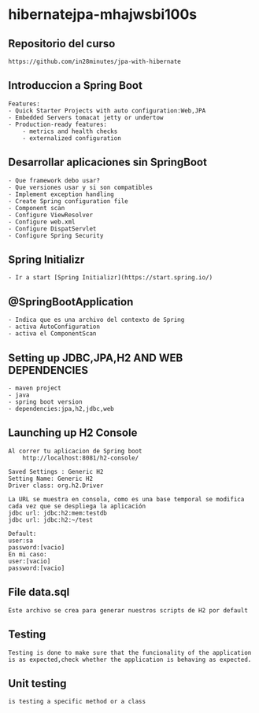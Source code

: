 # hibernatejpa-mhajwsbi100s
## Repositorio del curso
```
https://github.com/in28minutes/jpa-with-hibernate
```

## Introduccion a Spring Boot
```
Features:
- Quick Starter Projects with auto configuration:Web,JPA
- Embedded Servers tomacat jetty or undertow
- Production-ready features:
	- metrics and health checks
	- externalized configuration	 

```

## Desarrollar aplicaciones sin SpringBoot
```
- Que framework debo usar?
- Que versiones usar y si son compatibles
- Implement exception handling
- Create Spring configuration file
- Component scan
- Configure ViewResolver
- Configure web.xml
- Configure DispatServlet
- Configure Spring Security
```
## Spring Initializr
```
- Ir a start [Spring Initializr](https://start.spring.io/) 
```

## @SpringBootApplication
```
- Indica que es una archivo del contexto de Spring
- activa AutoConfiguration
- activa el ComponentScan
```
## Setting up JDBC,JPA,H2 AND WEB DEPENDENCIES
```
- maven project
- java
- spring boot version
- dependencies:jpa,h2,jdbc,web
```
## Launching up H2 Console
```
Al correr tu aplicacion de Spring boot
	http://localhost:8081/h2-console/

Saved Settings : Generic H2
Setting Name: Generic H2
Driver class: org.h2.Driver

La URL se muestra en consola, como es una base temporal se modifica cada vez que se despliega la aplicación
jdbc url: jdbc:h2:mem:testdb 
jdbc url: jdbc:h2:~/test

Default:
user:sa
password:[vacio]
En mi caso:
user:[vacio]
password:[vacio]
```

## File data.sql
```
Este archivo se crea para generar nuestros scripts de H2 por default
```

## Testing
```
Testing is done to make sure that the funcionality of the application is as expected,check whether the application is behaving as expected.
```

## Unit testing
```
is testing a specific method or a class
```







